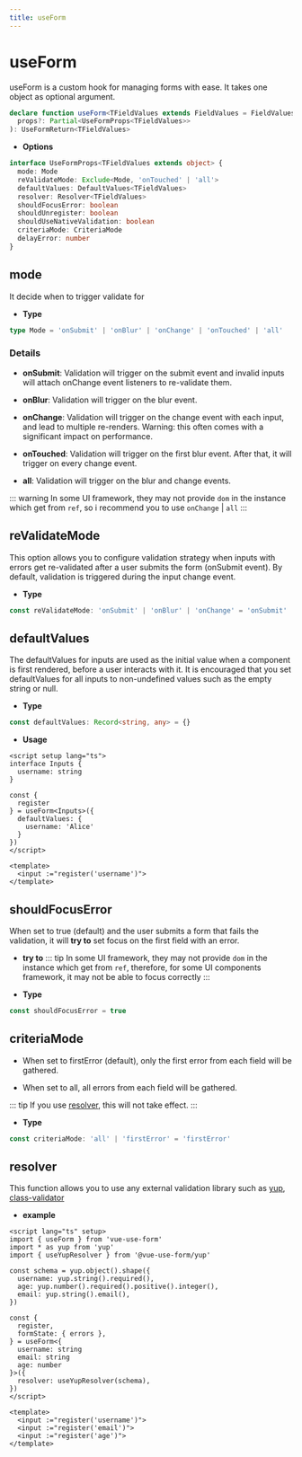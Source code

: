 ```yaml
---
title: useForm
---
```


# useForm

useForm is a custom hook for managing forms with ease. It takes one object as optional argument.

```ts
declare function useForm<TFieldValues extends FieldValues = FieldValues>(
  props?: Partial<UseFormProps<TFieldValues>>
): UseFormReturn<TFieldValues>
```

- **Options**

```ts
interface UseFormProps<TFieldValues extends object> {
  mode: Mode
  reValidateMode: Exclude<Mode, 'onTouched' | 'all'>
  defaultValues: DefaultValues<TFieldValues>
  resolver: Resolver<TFieldValues>
  shouldFocusError: boolean
  shouldUnregister: boolean
  shouldUseNativeValidation: boolean
  criteriaMode: CriteriaMode
  delayError: number
}
```

## mode

It decide when to trigger validate for

- **Type**

```ts
type Mode = 'onSubmit' | 'onBlur' | 'onChange' | 'onTouched' | 'all'
```

### Details
  
- **onSubmit**: Validation will trigger on the submit event and invalid inputs will attach onChange event listeners to re-validate them.

- **onBlur**: Validation will trigger on the blur event.

- **onChange**: Validation will trigger on the change event with each input, and lead to multiple re-renders. Warning: this often comes with a significant impact on performance.

- **onTouched**: Validation will trigger on the first blur event. After that, it will trigger on every change event.

- **all**: Validation will trigger on the blur and change events.

::: warning
In some UI framework, they may not provide `dom` in the instance which get from `ref`, so i recommend you to use `onChange` | `all`
:::

## reValidateMode
This option allows you to configure validation strategy when inputs with errors get re-validated after a user submits the form (onSubmit event). By default, validation is triggered during the input change event.

- **Type**
```ts
const reValidateMode: 'onSubmit' | 'onBlur' | 'onChange' = 'onSubmit'
```

## defaultValues 
The defaultValues for inputs are used as the initial value when a component is first rendered, before a user interacts with it. It is encouraged that you set defaultValues for all inputs to non-undefined values such as the empty string or null.
- **Type**
```ts
const defaultValues: Record<string, any> = {}
```

- **Usage**
```vue
<script setup lang="ts">
interface Inputs {
  username: string
}

const {
  register
} = useForm<Inputs>({
  defaultValues: {
    username: 'Alice'
  }
})
</script>

<template>
  <input :="register('username')">
</template>
```

## shouldFocusError
When set to true (default) and the user submits a form that fails the validation, it will **try to** set focus on the first field with an error.

- **try to**
::: tip
In some UI framework, they may not provide `dom` in the instance which get from `ref`, therefore, for some UI components framework, it may not be able to focus correctly
:::

- **Type**
```ts
const shouldFocusError = true
```

## criteriaMode
- When set to firstError (default), only the first error from each field will be gathered.

- When set to all, all errors from each field will be gathered.

::: tip
If you use [resolver](#resolver), this will not take effect. 
:::

- **Type**
```ts
const criteriaMode: 'all' | 'firstError' = 'firstError'
```

## resolver

This function allows you to use any external validation library such as [yup](https://github.com/jquense/yup), [class-validator](https://github.com/typestack/class-validator)


- **example**

```vue
<script lang="ts" setup>
import { useForm } from 'vue-use-form'
import * as yup from 'yup'
import { useYupResolver } from '@vue-use-form/yup'

const schema = yup.object().shape({
  username: yup.string().required(),
  age: yup.number().required().positive().integer(),
  email: yup.string().email(),
})

const {
  register,
  formState: { errors },
} = useForm<{
  username: string
  email: string
  age: number
}>({
  resolver: useYupResolver(schema),
})
</script>

<template>
  <input :="register('username')">
  <input :="register('email')">
  <input :="register('age')">
</template>
```
